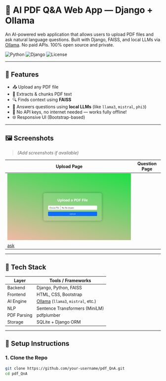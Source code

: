 # 📄 AI PDF Q&A Web App — Django + Ollama

An AI-powered web application that allows users to upload PDF files and ask natural language questions. Built with Django, FAISS, and local LLMs via [Ollama](https://ollama.com). No paid APIs. 100% open source and private.

![Python](https://img.shields.io/badge/Python-3.10%2B-blue?logo=python)
![Django](https://img.shields.io/badge/Django-5.x-success?logo=django)
![License](https://img.shields.io/badge/license-MIT-lightgrey)

---

## 🚀 Features

- 📤 Upload any PDF file
- 🧠 Extracts & chunks PDF text
- 🔍 Finds context using **FAISS**
- 🤖 Answers questions using **local LLMs** (like `llama3`, `mistral`, `phi3`)
- 🧪 No API keys, no internet needed — works fully offline!
- 🌐 Responsive UI (Bootstrap-based)

---

## 🖼️ Screenshots

> *(Add screenshots if available)*

| Upload Page                                                                         | Question Page |
|-------------                                                                        |---------------|
| ![upload](https://github.com/Varungsin35/PDF-QnA/blob/master/upload.png?raw=truei) 
|[ask]((https://github.com/Varungsin35/PDF-QnA/blob/master/ask.png?raw=true)) |

---

## 🧰 Tech Stack

| Layer       | Tools / Frameworks                         |
|-------------|---------------------------------------------|
| Backend     | Django, Python, FAISS                      |
| Frontend    | HTML, CSS, Bootstrap                       |
| AI Engine   | [Ollama](https://ollama.com) (`llama3`, `mistral`, etc.) |
| NLP         | Sentence Transformers (MiniLM)             |
| PDF Parsing | pdfplumber                                 |
| Storage     | SQLite + Django ORM                        |

---

## 🔧 Setup Instructions

### 1. Clone the Repo
```bash
git clone https://github.com/your-username/pdf_QnA.git
cd pdf_QnA
